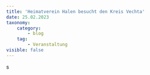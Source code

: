 ```yaml
---
title: 'Heimatverein Halen besucht den Kreis Vechta'
date: 25.02.2023
taxonomy:
    category:
        - blog
    tag:
        - Veranstaltung
visible: false
---
```


s